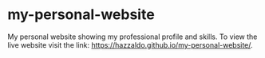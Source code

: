 # my-personal-website
My personal website showing my professional profile and skills. To view the live website visit the link: https://hazzaldo.github.io/my-personal-website/.
